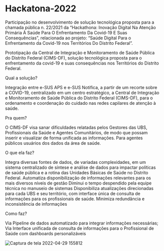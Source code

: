 # Hackatona-2022
Participação no desenvolvimento de solução tecnológica proposta para a chamada pública n. 22/2021 da “Hackathona: Inovação Digital Na Atenção Primária À Saúde Para O Enfrentamento Da Covid-19 E Suas Consequências”, relacionada ao projeto: “Saúde Digital Para o Enfrentamento da Covid-19 nos Territórios Do Distrito Federal”.

Prototipação da Central de Integração e Monitoramento de Saúde Pública do Distrito Federal (CIMS-DF), solução tecnológica proposta para o enfrentamento da covid-19 e suas consequências nos Territórios do Distrito Federal. 

Qual a solução?

Integração entre e-SUS APS e e-SUS Notifica, a partir de um recorte sobre a COVID-19, centralizado em um centro estratégico, a Central de Integração e Monitoramento de Saúde Pública do Distrito Federal (CIMS-DF), para o ordenamento e coordenação do cuidado nas redes capilares de atenção à saúde.


Pra quem?

O CIMS-DF visa sanar dificuldades relatadas pelos Gestores das UBS, Profissionais da Saúde e Agentes Comunitários, de modo que possam inserir e visualizar de forma unificada as informações.
Para agentes públicos usuários dos dados da área de saúde.


O que ela faz?

Integra diversas fontes de dados, de variadas complexidades, em um sistema centralizado de síntese e análise de dados para impactar políticas de saúde pública e a rotina das Unidades Básicas de Saúde no Distrito Federal. 
Automatiza disponibilização de informações relevantes para os mais diversos níveis de gestão 
Diminui o tempo despendido pela equipe técnica no manuseio de sistemas
Disponibiliza atualizações direcionadas para cada UBS e seu território, com interface única de consulta de informações para os profissionais de saúde. 
Minimiza redundância e inconsistência de informações


Como faz?


Via Pipeline de dados automatizado para integrar informações necessárias;
Via Interface unificada de consulta de informações para o Profissional de Saúde com dashboards personalizáveis

![Captura de tela 2022-04-29 155812](https://user-images.githubusercontent.com/99762299/166248359-82229cac-df37-4750-8d49-3d7b7f2868c7.png)


